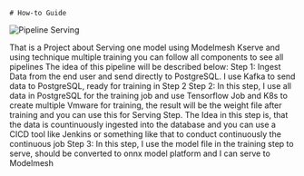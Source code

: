     # How-to Guide
![Pipeline Serving](https://github.com/HungNguyenDev1511/Capstone-Project-Model-Serving/assets/69066161/e86947c5-5e25-4b0b-917d-2b78275dad5f)

That is a Project about Serving one model using Modelmesh Kserve and using technique multiple training you can follow all components to see all pipelines The idea of this pipeline will be described below:
Step 1: Ingest Data from the end user and send directly to PostgreSQL. I use Kafka to send data to PostgreSQL, ready for training in Step 2
Step 2: In this step, I use all data in PostgreSQL for the training job and use Tensorflow Job and K8s to create multiple Vmware for training, the result will be the weight file after training and you can use this for Serving Step. The Idea in this step is, that the data is countinuously ingested into the database and you can use a CICD tool like Jenkins or something like that to conduct continuously the continuous job
Step 3: In this step, I use the model file in the training step to serve, should be converted to onnx model platform and I can serve to Modelmesh
